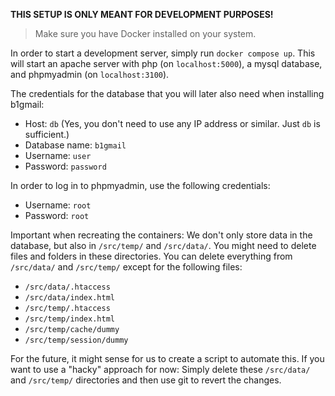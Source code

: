 **THIS SETUP IS ONLY MEANT FOR DEVELOPMENT PURPOSES!**

> Make sure you have Docker installed on your system.

In order to start a development server, simply run `docker compose up`. This will start an apache server with php (on `localhost:5000`), a mysql database, and phpmyadmin (on `localhost:3100`).

The credentials for the database that you will later also need when installing b1gmail:

- Host: `db` (Yes, you don't need to use any IP address or similar. Just `db` is sufficient.)
- Database name: `b1gmail`
- Username: `user`
- Password: `password`

In order to log in to phpmyadmin, use the following credentials:

- Username: `root`
- Password: `root`

Important when recreating the containers: We don't only store data in the database, but also in `/src/temp/` and `/src/data/`. You might need to delete files and folders in these directories. You can delete everything from `/src/data/` and `/src/temp/` except for the following files:

- `/src/data/.htaccess`
- `/src/data/index.html`
- `/src/temp/.htaccess`
- `/src/temp/index.html`
- `/src/temp/cache/dummy`
- `/src/temp/session/dummy`

For the future, it might sense for us to create a script to automate this. If you want to use a "hacky" approach for now: Simply delete these `/src/data/` and `/src/temp/` directories and then use git to revert the changes.

